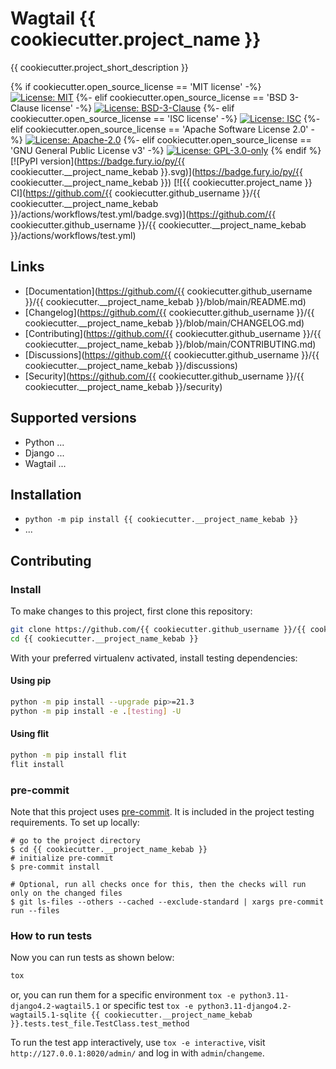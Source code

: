# Wagtail {{ cookiecutter.project_name }}

{{ cookiecutter.project_short_description }}

{% if cookiecutter.open_source_license == 'MIT license' -%}
[![License: MIT](https://img.shields.io/badge/License-MIT-blue.svg)](https://opensource.org/licenses/MIT)
{%- elif cookiecutter.open_source_license == 'BSD 3-Clause license' -%}
[![License: BSD-3-Clause](https://img.shields.io/badge/License-BSD--3--Clause-blue.svg)](https://opensource.org/licenses/BSD-3-Clause)
{%- elif cookiecutter.open_source_license == 'ISC license' -%}
[![License: ISC](https://img.shields.io/badge/License-ISC-blue.svg)](https://opensource.org/licenses/ISC)
{%- elif cookiecutter.open_source_license == 'Apache Software License 2.0' -%}
[![License: Apache-2.0](https://img.shields.io/badge/License-Apache--2.0-blue.svg)](https://opensource.org/licenses/Apache-2.0)
{%- elif cookiecutter.open_source_license == 'GNU General Public License v3' -%}
[![License: GPL-3.0-only](https://img.shields.io/badge/License-GPL--3.0--only-blue.svg)](https://opensource.org/licenses/GPL-3.0)
{% endif %}
[![PyPI version](https://badge.fury.io/py/{{ cookiecutter.__project_name_kebab }}.svg)](https://badge.fury.io/py/{{ cookiecutter.__project_name_kebab }})
[![{{ cookiecutter.project_name }} CI](https://github.com/{{ cookiecutter.github_username }}/{{ cookiecutter.__project_name_kebab }}/actions/workflows/test.yml/badge.svg)](https://github.com/{{ cookiecutter.github_username }}/{{ cookiecutter.__project_name_kebab }}/actions/workflows/test.yml)

## Links

- [Documentation](https://github.com/{{ cookiecutter.github_username }}/{{ cookiecutter.__project_name_kebab }}/blob/main/README.md)
- [Changelog](https://github.com/{{ cookiecutter.github_username }}/{{ cookiecutter.__project_name_kebab }}/blob/main/CHANGELOG.md)
- [Contributing](https://github.com/{{ cookiecutter.github_username }}/{{ cookiecutter.__project_name_kebab }}/blob/main/CONTRIBUTING.md)
- [Discussions](https://github.com/{{ cookiecutter.github_username }}/{{ cookiecutter.__project_name_kebab }}/discussions)
- [Security](https://github.com/{{ cookiecutter.github_username }}/{{ cookiecutter.__project_name_kebab }}/security)

## Supported versions

- Python ...
- Django ...
- Wagtail ...

## Installation

- `python -m pip install {{ cookiecutter.__project_name_kebab }}`
- ...

## Contributing

### Install

To make changes to this project, first clone this repository:

```sh
git clone https://github.com/{{ cookiecutter.github_username }}/{{ cookiecutter.__project_name_kebab }}.git
cd {{ cookiecutter.__project_name_kebab }}
```

With your preferred virtualenv activated, install testing dependencies:

#### Using pip

```sh
python -m pip install --upgrade pip>=21.3
python -m pip install -e .[testing] -U
```

#### Using flit

```sh
python -m pip install flit
flit install
```

### pre-commit

Note that this project uses [pre-commit](https://github.com/pre-commit/pre-commit).
It is included in the project testing requirements. To set up locally:

```shell
# go to the project directory
$ cd {{ cookiecutter.__project_name_kebab }}
# initialize pre-commit
$ pre-commit install

# Optional, run all checks once for this, then the checks will run only on the changed files
$ git ls-files --others --cached --exclude-standard | xargs pre-commit run --files
```

### How to run tests

Now you can run tests as shown below:

```sh
tox
```

or, you can run them for a specific environment `tox -e python3.11-django4.2-wagtail5.1` or specific test
`tox -e python3.11-django4.2-wagtail5.1-sqlite {{ cookiecutter.__project_name_kebab }}.tests.test_file.TestClass.test_method`

To run the test app interactively, use `tox -e interactive`, visit `http://127.0.0.1:8020/admin/` and log in with `admin`/`changeme`.
